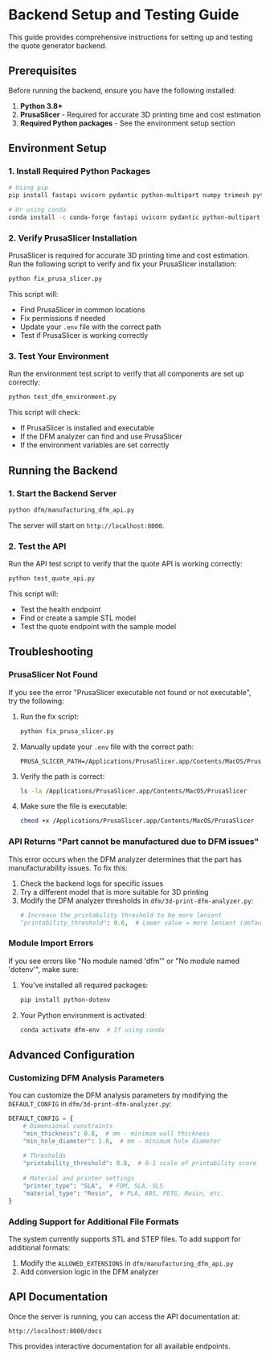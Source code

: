 # Backend Setup and Testing Guide

This guide provides comprehensive instructions for setting up and testing the quote generator backend.

## Prerequisites

Before running the backend, ensure you have the following installed:

1. **Python 3.8+**
2. **PrusaSlicer** - Required for accurate 3D printing time and cost estimation
3. **Required Python packages** - See the environment setup section

## Environment Setup

### 1. Install Required Python Packages

```bash
# Using pip
pip install fastapi uvicorn pydantic python-multipart numpy trimesh python-dotenv pymeshlab

# Or using conda
conda install -c conda-forge fastapi uvicorn pydantic python-multipart numpy trimesh python-dotenv pymeshlab
```

### 2. Verify PrusaSlicer Installation

PrusaSlicer is required for accurate 3D printing time and cost estimation. Run the following script to verify and fix your PrusaSlicer installation:

```bash
python fix_prusa_slicer.py
```

This script will:
- Find PrusaSlicer in common locations
- Fix permissions if needed
- Update your `.env` file with the correct path
- Test if PrusaSlicer is working correctly

### 3. Test Your Environment

Run the environment test script to verify that all components are set up correctly:

```bash
python test_dfm_environment.py
```

This script will check:
- If PrusaSlicer is installed and executable
- If the DFM analyzer can find and use PrusaSlicer
- If the environment variables are set correctly

## Running the Backend

### 1. Start the Backend Server

```bash
python dfm/manufacturing_dfm_api.py
```

The server will start on `http://localhost:8000`.

### 2. Test the API

Run the API test script to verify that the quote API is working correctly:

```bash
python test_quote_api.py
```

This script will:
- Test the health endpoint
- Find or create a sample STL model
- Test the quote endpoint with the sample model

## Troubleshooting

### PrusaSlicer Not Found

If you see the error "PrusaSlicer executable not found or not executable", try the following:

1. Run the fix script:
   ```bash
   python fix_prusa_slicer.py
   ```

2. Manually update your `.env` file with the correct path:
   ```
   PRUSA_SLICER_PATH=/Applications/PrusaSlicer.app/Contents/MacOS/PrusaSlicer
   ```

3. Verify the path is correct:
   ```bash
   ls -la /Applications/PrusaSlicer.app/Contents/MacOS/PrusaSlicer
   ```

4. Make sure the file is executable:
   ```bash
   chmod +x /Applications/PrusaSlicer.app/Contents/MacOS/PrusaSlicer
   ```

### API Returns "Part cannot be manufactured due to DFM issues"

This error occurs when the DFM analyzer determines that the part has manufacturability issues. To fix this:

1. Check the backend logs for specific issues
2. Try a different model that is more suitable for 3D printing
3. Modify the DFM analyzer thresholds in `dfm/3d-print-dfm-analyzer.py`:
   ```python
   # Increase the printability threshold to be more lenient
   "printability_threshold": 0.6,  # Lower value = more lenient (default is 0.8)
   ```

### Module Import Errors

If you see errors like "No module named 'dfm'" or "No module named 'dotenv'", make sure:

1. You've installed all required packages:
   ```bash
   pip install python-dotenv
   ```

2. Your Python environment is activated:
   ```bash
   conda activate dfm-env  # If using conda
   ```

## Advanced Configuration

### Customizing DFM Analysis Parameters

You can customize the DFM analysis parameters by modifying the `DEFAULT_CONFIG` in `dfm/3d-print-dfm-analyzer.py`:

```python
DEFAULT_CONFIG = {
    # Dimensional constraints
    "min_thickness": 0.8,  # mm - minimum wall thickness
    "min_hole_diameter": 1.0,  # mm - minimum hole diameter
    
    # Thresholds
    "printability_threshold": 0.8,  # 0-1 scale of printability score
    
    # Material and printer settings
    "printer_type": "SLA",  # FDM, SLA, SLS
    "material_type": "Resin",  # PLA, ABS, PETG, Resin, etc.
}
```

### Adding Support for Additional File Formats

The system currently supports STL and STEP files. To add support for additional formats:

1. Modify the `ALLOWED_EXTENSIONS` in `dfm/manufacturing_dfm_api.py`
2. Add conversion logic in the DFM analyzer

## API Documentation

Once the server is running, you can access the API documentation at:

```
http://localhost:8000/docs
```

This provides interactive documentation for all available endpoints.
